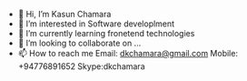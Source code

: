 - 👋 Hi, I’m Kasun Chamara
- 👀 I’m interested in Software developlment
- 🌱 I’m currently learning fronetend technologies
- 💞️ I’m looking to collaborate on ...
- 📫 How to reach me Email: dkchamara@gmail.com Mobile: +94776891652 Skype:dkchamara

<!---
kcdenagamage/kcdenagamage is a ✨ special ✨ repository because its `README.md` (this file) appears on your GitHub profile.
You can click the Preview link to take a look at your changes.
--->
